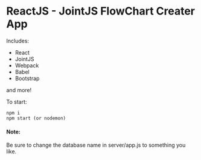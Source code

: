 # ReactJS - JointJS FlowChart Creater App

Includes:

* React
* JointJS
* Webpack
* Babel
* Bootstrap

and more!

To start:
```
npm i
npm start (or nodemon)
```

#### Note:

Be sure to change the database name in server/app.js to something you like.
